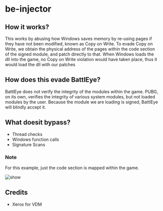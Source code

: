 # be-injector
 
## How it works?
This works by abusing how Windows saves memory by re-using pages if they have not been modified, known as Copy on Write.  To evade Copy on Write, we obtain the physical address of the pages within the code section of the signed module, and patch directly to that.  When Windows loads the dll into the game, no Copy on Write violation would have taken place, thus it would load the dll with our patches

## How does this evade BattlEye?
BattlEye does not verify the integrity of the modules within the game.  PUBG, on its own, verifies the integrity of various system modules, but not loaded modules by the user.  Because the module we are loading is signed, BattlEye will blindly accept it.

## What doesit bypass?
- Thread checks
- Windows function calls
- Signature Scans

### Note
For this example, just the code section is mapped within the game.

![show](https://media.discordapp.net/attachments/958184678215528500/971602461808803910/unknown.png)

## Credits
- Xerox for VDM

